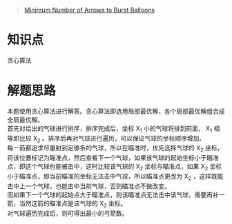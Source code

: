 > [Minimum Number of Arrows to Burst Balloons](https://leetcode.com/problems/minimum-number-of-arrows-to-burst-balloons/description/)

# 知识点
贪心算法

# 解题思路
本题使用贪心算法进行解答。贪心算法即选用局部最优解，各个局部最优解组合成全局最优解。  
首先对给出的气球进行排序，排序完成后，坐标 X<sub>1</sub> 小的气球将排到前面， X<sub>1</sub> 相等即比较 X<sub>2</sub> 。排序后再对气球进行遍历，可以保证气球的坐标顺序增加。  
每一箭都追求尽量射到足够多的气球，所以在瞄准时，优先选择气球的 X<sub>2</sub> 坐标，将该位置标记为瞄准点，然后查看下一个气球，如果该气球的起始坐标小于瞄准点，即这个气球也能被击中，这时比较该气球的 X<sub>2</sub> 坐标与瞄准点，如果 X<sub>2</sub> 坐标小于瞄准点，即当前瞄准的坐标无法击中气球，所以瞄准点更改为 X<sub>2</sub> ，这样既能击中上一个气球，也能击中当前气球，否则瞄准点不做改变。  
而如果下一个气球的起始点大于瞄准点，则该瞄准点无法击中该气球，需要再补一箭，当然这箭的瞄准点是该气球的 X<sub>2</sub> 坐标。  
对气球遍历完成后，则可得出最小的弓箭数。